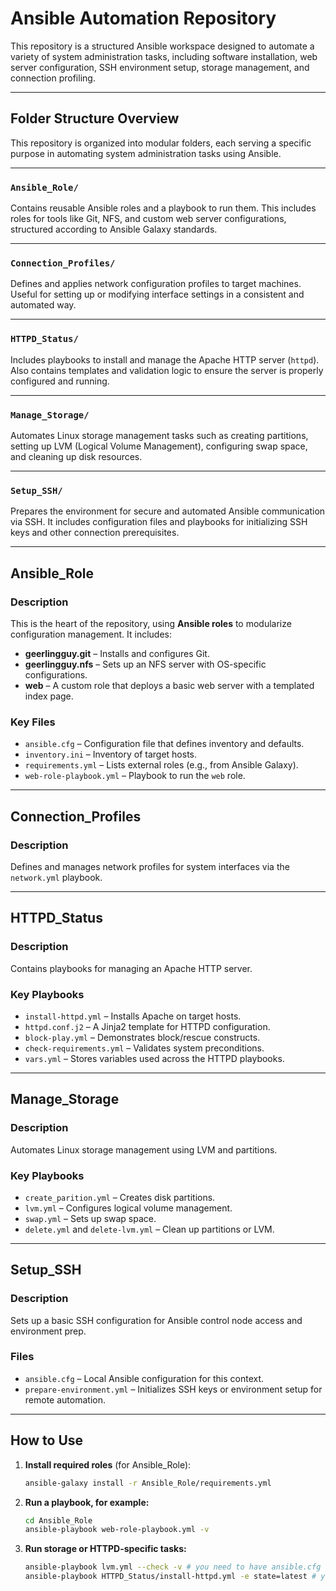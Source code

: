 # Ansible Automation Repository

This repository is a structured Ansible workspace designed to automate a variety of system administration tasks, including software installation, web server configuration, SSH environment setup, storage management, and connection profiling.

---

## Folder Structure Overview

This repository is organized into modular folders, each serving a specific purpose in automating system administration tasks using Ansible.

---

### `Ansible_Role/`
Contains reusable Ansible roles and a playbook to run them. This includes roles for tools like Git, NFS, and custom web server configurations, structured according to Ansible Galaxy standards.

---

### `Connection_Profiles/`
Defines and applies network configuration profiles to target machines. Useful for setting up or modifying interface settings in a consistent and automated way.

---

### `HTTPD_Status/`
Includes playbooks to install and manage the Apache HTTP server (`httpd`). Also contains templates and validation logic to ensure the server is properly configured and running.

---

### `Manage_Storage/`
Automates Linux storage management tasks such as creating partitions, setting up LVM (Logical Volume Management), configuring swap space, and cleaning up disk resources.

---

### `Setup_SSH/`
Prepares the environment for secure and automated Ansible communication via SSH. It includes configuration files and playbooks for initializing SSH keys and other connection prerequisites.


---

## Ansible_Role

### Description
This is the heart of the repository, using **Ansible roles** to modularize configuration management. It includes:

-  **geerlingguy.git** – Installs and configures Git.
-  **geerlingguy.nfs** – Sets up an NFS server with OS-specific configurations.
-  **web** – A custom role that deploys a basic web server with a templated index page.

### Key Files

- `ansible.cfg` – Configuration file that defines inventory and defaults.
- `inventory.ini` – Inventory of target hosts.
- `requirements.yml` – Lists external roles (e.g., from Ansible Galaxy).
- `web-role-playbook.yml` – Playbook to run the `web` role.

---

## Connection_Profiles

### Description
Defines and manages network profiles for system interfaces via the `network.yml` playbook.

---

##  HTTPD_Status

### Description
Contains playbooks for managing an Apache HTTP server.

### Key Playbooks

- `install-httpd.yml` – Installs Apache on target hosts.
- `httpd.conf.j2` – A Jinja2 template for HTTPD configuration.
- `block-play.yml` – Demonstrates block/rescue constructs.
- `check-requirements.yml` – Validates system preconditions.
- `vars.yml` – Stores variables used across the HTTPD playbooks.

---

##  Manage_Storage

### Description
Automates Linux storage management using LVM and partitions.

### Key Playbooks

- `create_parition.yml` – Creates disk partitions.
- `lvm.yml` – Configures logical volume management.
- `swap.yml` – Sets up swap space.
- `delete.yml` and `delete-lvm.yml` – Clean up partitions or LVM.

---

## Setup_SSH

### Description
Sets up a basic SSH configuration for Ansible control node access and environment prep.

### Files

- `ansible.cfg` – Local Ansible configuration for this context.
- `prepare-environment.yml` – Initializes SSH keys or environment setup for remote automation.

---

## How to Use

1. **Install required roles** (for Ansible_Role):
   ```bash
   ansible-galaxy install -r Ansible_Role/requirements.yml
   ```
2. **Run a playbook, for example:**
   ```bash
   cd Ansible_Role
   ansible-playbook web-role-playbook.yml -v
   ```
3. **Run storage or HTTPD-specific tasks:**
   ```bash
   ansible-playbook lvm.yml --check -v # you need to have ansible.cfg and inventory.ini
   ansible-playbook HTTPD_Status/install-httpd.yml -e state=latest # you need to have ansible.cfg and inventory.ini
   ```

